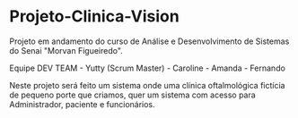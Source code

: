 # Projeto-Clinica-Vision
Projeto em andamento do curso de Análise e Desenvolvimento de Sistemas do Senai "Morvan Figueiredo".

Equipe DEV TEAM - Yutty (Scrum Master) - Caroline - Amanda - Fernando

Neste projeto será feito um sistema onde uma clínica oftalmológica fictícia de pequeno porte que criamos, quer um sistema com acesso para Administrador, paciente e funcionários.
